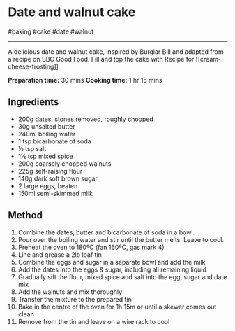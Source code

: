 # Date and walnut cake

#baking #cake #date #walnut 

-----

A delicious date and walnut cake, inspired by Burglar Bill and adapted from a recipe on BBC Good Food.  Fill and top the cake with Recipe for [[cream-cheese-frosting]]

**Preparation time:** 30 mins
**Cooking time:** 1 hr 15 mins

## Ingredients

- 200g dates, stones removed, roughly chopped
- 30g unsalted butter
- 240ml boiling water
- 1 tsp bicarbonate of soda
- ½ tsp salt
- 1½ tsp mixed spice
- 200g coarsely chopped walnuts
- 225g self-raising flour
- 140g dark soft brown sugar
- 2 large eggs, beaten
- 150ml semi-skimmed milk

## Method

1. Combine the dates, butter and bicarbonate of soda in a bowl.
2. Pour over the boiling water and stir until the butter melts.  Leave to cool.
3. Preheat the oven to 180ºC (fan 160ºC, gas mark 4)
3. Line and grease a 2lb loaf tin
4. Combine the eggs and sugar in a separate bowl and add the milk
5. Add the dates into the eggs & sugar, including all remaining liquid
6. Gradually sift the flour, mixed spice and salt into the egg, sugar and date mix
7. Add the walnuts and mix thoroughly
8. Transfer the mixture to the prepared tin
9. Bake in the centre of the oven for 1h 15m or until a skewer comes out clean
10. Remove from the tin and leave on a wire rack to cool


